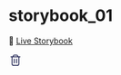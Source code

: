 # storybook_01

🚀 [Live Storybook](https://6346c29f12cb3212588eb719-kysdmcdpcq.chromatic.com/?path=/story/card01--regular)



<svg width="24" height="24" viewBox="0 0 24 24" fill="none" xmlns="http://www.w3.org/2000/svg">
<path d="M14 10V17M10 10V17M6 6V17.8C6 18.9201 6 19.4798 6.21799 19.9076C6.40973 20.2839 6.71547 20.5905 7.0918 20.7822C7.5192 21 8.07899 21 9.19691 21H14.8031C15.921 21 16.48 21 16.9074 20.7822C17.2837 20.5905 17.5905 20.2839 17.7822 19.9076C18 19.4802 18 18.921 18 17.8031V6M6 6H8M6 6H4M8 6H16M8 6C8 5.06812 8 4.60241 8.15224 4.23486C8.35523 3.74481 8.74432 3.35523 9.23438 3.15224C9.60192 3 10.0681 3 11 3H13C13.9319 3 14.3978 3 14.7654 3.15224C15.2554 3.35523 15.6447 3.74481 15.8477 4.23486C15.9999 4.6024 16 5.06812 16 6M16 6H18M18 6H20" stroke="#222654" stroke-width="1.5" stroke-linecap="round" stroke-linejoin="round"/>
</svg>
